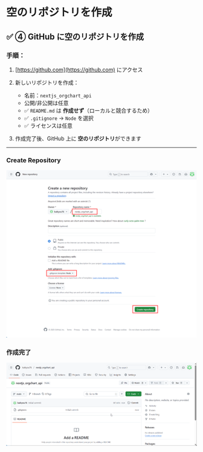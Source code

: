 # 空のリポジトリを作成

## ✅ ④ GitHub に空のリポジトリを作成

### 手順：

1. [https://github.com](https://github.com) にアクセス

2. 新しいリポジトリを作成：

   - 名前：`nextjs_orgchart_api`
   - 公開/非公開は任意
   - ✅ `README.md` は **作成せず**（ローカルと競合するため）
   - ✅ `.gitignore` → `Node` を選択
   - ✅ ライセンスは任意

3. 作成完了後、GitHub 上に **空のリポジトリ**ができます

---

### Create Repository

![alt text](image-8.png)

### 作成完了

![alt text](image-9.png)
